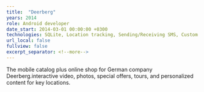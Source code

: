 ```yaml
---
title:  "Deerberg"
years: 2014
role: Android developer
date_start: 2014-03-01 00:00:00 +0300
technologies: SQLite, Location tracking, Sending/Receiving SMS, Custom widgets, Google Analytics, Google Maps API, Begun SDK, custom AD banners, Wordpress plugins, Wordpress themes, Google Maps API for web, Grails, Tomcat, MySQL
url_local: false
fullview: false
excerpt_separator: <!--more-->
---
```

The mobile catalog plus online shop for German company Deerberg.interactive video, photos, special offers, tours, and personalized content for key locations. 